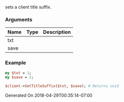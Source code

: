 sets a client title suffix.
### Arguments
**Name**|**Type**|**Description**
:---|:---|:---
txt||
save||

### Example

```perl
my $txt = 1;
my $save = 1;

$client->SetTitleSuffix($txt, $save); # Returns void
```


Generated On 2018-04-29T00:35:14-07:00